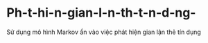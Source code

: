 # Ph-t-hi-n-gian-l-n-th-t-n-d-ng-
Sử dụng mô hình Markov ẩn vào việc phát hiện gian lận thẻ tín dụng
